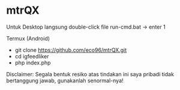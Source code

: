 # mtrQX
Untuk Desktop langsung double-click file run-cmd.bat -> enter 1

Termux (Android)
* git clone https://github.com/eco96/mtrQX.git
* cd igfeedliker
* php index.php

Disclaimer: Segala bentuk resiko atas tindakan ini saya pribadi tidak bertanggung jawab, gunakanlah senormal-nya!
